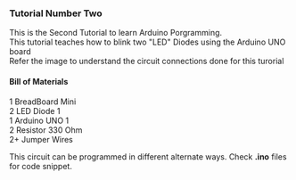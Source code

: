 <h3><strong>Tutorial Number Two</strong></h3>
<p>This is the Second Tutorial to learn Arduino Porgramming.<br>
  This tutorial teaches how to blink two "LED" Diodes using the Arduino UNO board<br>
  Refer the image to understand the circuit connections done for this turorial</p>

<h4><strong>Bill of Materials</strong></h4>

<p>1	BreadBoard Mini<br>
2	LED Diode	1<br>
1	Arduino UNO	1<br>
2	Resistor 330 Ohm<br>
2+	Jumper Wires</p>

<p>This circuit can be programmed in different alternate ways. Check <strong>.ino</strong> files for code snippet.</p>
